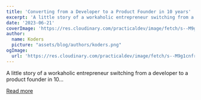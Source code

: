 ```yaml
---
title: 'Converting from a Developer to a Product Founder in 10 years'
excerpt: 'A little story of a workaholic entrepreneur switching from a developer to a product founder in 10...'
date: '2023-06-21'
coverImage: 'https://res.cloudinary.com/practicaldev/image/fetch/s--M9g1cnfr--/c_imagga_scale,f_auto,fl_progressive,h_420,q_auto,w_1000/https://dev-to-uploads.s3.amazonaws.com/uploads/articles/xs1zrg8xk6ueamdjs9uw.png'
author:
  name: Koders
  picture: "assets/blog/authors/koders.png"
ogImage:
  url: 'https://res.cloudinary.com/practicaldev/image/fetch/s--M9g1cnfr--/c_imagga_scale,f_auto,fl_progressive,h_420,q_auto,w_1000/https://dev-to-uploads.s3.amazonaws.com/uploads/articles/xs1zrg8xk6ueamdjs9uw.png'
---
```


A little story of a workaholic entrepreneur switching from a developer to a product founder in 10...

[Read more](https://dev.to/igorboky/converting-from-a-developer-to-a-product-founder-in-10-years-55gh)
